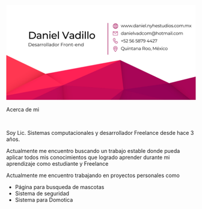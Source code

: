 <img src="Daniel Vad.png" alt="Imagen de inicio">

<p styles="font-size:2rem;" >Acerca de mi</p>
<br>
<p>Soy Lic. Sistemas computacionales y desarrollador Freelance desde hace 3 años.</p>
<p>Actualmente me encuentro buscando un trabajo estable donde pueda aplicar todos mis conocimientos que logrado aprender durante mi aprendizaje como estudiante y Freelance</p>
<p>Actualmente me encuentro trabajando en proyectos personales como</p>
<ul>
    <li>Página para busqueda de mascotas</li>
    <li>Sistema de seguridad</li>
    <li>Sistema para Domotica</li>
</ul>
<!--
**danielAdmZ/danielAdmZ** is a ✨ _special_ ✨ repository because its `README.md` (this file) appears on your GitHub profile.

Here are some ideas to get you started:

- 🔭 I’m currently working on ...
- 🌱 I’m currently learning ...
- 👯 I’m looking to collaborate on ...
- 🤔 I’m looking for help with ...
- 💬 Ask me about ...
- 📫 How to reach me: ...
- 😄 Pronouns: ...
- ⚡ Fun fact: ...
-->
